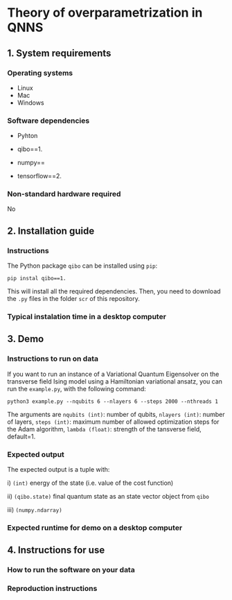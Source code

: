 # Theory of overparametrization in QNNS

## 1. System requirements

### Operating systems

- Linux
- Mac
- Windows

### Software dependencies

- Pyhton 

- qibo==1.

- numpy==

- tensorflow==2.

### Non-standard hardware required

No

## 2. Installation guide

### Instructions

The Python package `qibo` can be installed using `pip`:

```
pip instal qibo==1.
```

This will install all the required dependencies. Then, you need to download the `.py` files in the folder `scr` of this repository.

### Typical instalation time in a desktop computer


## 3. Demo

### Instructions to run on data

If you want to run an instance of a Variational Quantum Eigensolver on the transverse field Ising model using a Hamiltonian variational ansatz, you can run the `example.py`, with the following command:

```
python3 example.py --nqubits 6 --nlayers 6 --steps 2000 --nthreads 1
```

The arguments are `nqubits (int)`: number of qubits, `nlayers (int)`: number of layers, `steps (int)`: maximum number of allowed optimization steps for the Adam algorithm, `lambda (float)`: strength of the tansverse field, default=1.


### Expected output

The expected output is a tuple with:

i) `(int)` energy of the state (i.e. value of the cost function)

ii) `(qibo.state)` final quantum state as an state vector object from `qibo`

iii) `(numpy.ndarray)`

### Expected runtime for demo on a desktop computer


## 4. Instructions for use

### How to run the software on your data

### Reproduction instructions


